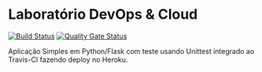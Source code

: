 # Laboratório DevOps & Cloud

[![Build Status](https://travis-ci.com/vitor-paiva/devopslab-4ASO.svg?branch=main)](https://travis-ci.com/vitor-paiva/devopslab-4ASO)
[![Quality Gate Status](https://sonarcloud.io/api/project_badges/measure?project=vitor-paiva_devopslab-4ASO&metric=alert_status)](https://sonarcloud.io/dashboard?id=vitor-paiva_devopslab-4ASO)

Aplicação Simples em  Python/Flask com teste usando Unittest integrado ao Travis-CI fazendo deploy no Heroku.
